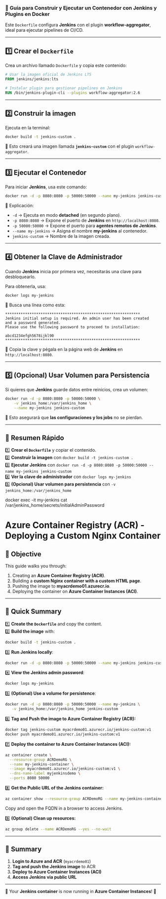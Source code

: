 ### 📌 **Guía para Construir y Ejecutar un Contenedor con Jenkins y Plugins en Docker**  

Este `Dockerfile` configura **Jenkins** con el plugin **workflow-aggregator**, ideal para ejecutar pipelines de CI/CD.  

---

## **1️⃣ Crear el `Dockerfile`**  
Crea un archivo llamado `Dockerfile` y copia este contenido:

```dockerfile
# Usar la imagen oficial de Jenkins LTS
FROM jenkins/jenkins:lts

# Instalar plugin para gestionar pipelines en Jenkins
RUN /bin/jenkins-plugin-cli --plugins workflow-aggregator:2.6
```

---

## **2️⃣ Construir la imagen**
Ejecuta en la terminal:

```sh
docker build -t jenkins-custom .
```

🔹 Esto creará una imagen llamada **`jenkins-custom`** con el plugin `workflow-aggregator`.

---

## **3️⃣ Ejecutar el Contenedor**
Para iniciar **Jenkins**, usa este comando:

```sh
docker run -d -p 8080:8080 -p 50000:50000 --name my-jenkins jenkins-custom
```

🔹 Explicación:  
- `-d` → Ejecuta en modo **detached** (en segundo plano).  
- `-p 8080:8080` → Expone el puerto de **Jenkins** en `http://localhost:8080`.  
- `-p 50000:50000` → Expone el puerto para **agentes remotos de Jenkins**.  
- `--name my-jenkins` → Asigna el nombre **my-jenkins** al contenedor.  
- `jenkins-custom` → Nombre de la imagen creada.  

---

## **4️⃣ Obtener la Clave de Administrador**
Cuando **Jenkins** inicia por primera vez, necesitarás una clave para desbloquearlo.  

Para obtenerla, usa:

```sh
docker logs my-jenkins
```

🔹 Busca una línea como esta:

```
*************************************************************
Jenkins initial setup is required. An admin user has been created
and a password generated.
Please use the following password to proceed to installation:

abcd1234efgh5678ijkl90
*************************************************************
```

🔹 Copia la clave y pégala en la página web de **Jenkins** en `http://localhost:8080`.

---

## **5️⃣ (Opcional) Usar Volumen para Persistencia**
Si quieres que **Jenkins** guarde datos entre reinicios, crea un volumen:

```sh
docker run -d -p 8080:8080 -p 50000:50000 \
    -v jenkins_home:/var/jenkins_home \
    --name my-jenkins jenkins-custom
```

🔹 Esto asegurará que **las configuraciones y los jobs** no se pierdan.

---

## **📌 Resumen Rápido**
1️⃣ **Crear el `Dockerfile`** y copiar el contenido.  
2️⃣ **Construir la imagen** con `docker build -t jenkins-custom .`  
3️⃣ **Ejecutar Jenkins** con `docker run -d -p 8080:8080 -p 50000:50000 --name my-jenkins jenkins-custom`  
4️⃣ **Ver la clave de administrador** con `docker logs my-jenkins`  
5️⃣ **(Opcional) Usar volumen para persistencia** con `-v jenkins_home:/var/jenkins_home`

docker exec -it my-jenkins cat /var/jenkins_home/secrets/initialAdminPassword



# Azure Container Registry (ACR) - Deploying a Custom Nginx Container

## 🚀 Objective
This guide walks you through:
1. Creating an **Azure Container Registry (ACR)**.
2. Building a **custom Nginx container with a custom HTML page**.
3. Pushing the image to **myacrdemo01.azurecr.io**.
4. Deploying the container on **Azure Container Instances (ACI)**.

---

## **📌 Quick Summary**
1️⃣ **Create the `Dockerfile`** and copy the content.  
2️⃣ **Build the image** with:
   ```sh
   docker build -t jenkins-custom .
   ```
3️⃣ **Run Jenkins locally**:
   ```sh
   docker run -d -p 8080:8080 -p 50000:50000 --name my-jenkins jenkins-custom
   ```
4️⃣ **View the Jenkins admin password**:
   ```sh
   docker logs my-jenkins
   ```
5️⃣ **(Optional) Use a volume for persistence**:
   ```sh
   docker run -d -p 8080:8080 -p 50000:50000 --name my-jenkins \
      -v jenkins_home:/var/jenkins_home jenkins-custom
   ```
6️⃣ **Tag and Push the image to Azure Container Registry (ACR):**
   ```sh
   docker tag jenkins-custom myacrdemo01.azurecr.io/jenkins-custom:v1
   docker push myacrdemo01.azurecr.io/jenkins-custom:v1
   ```
7️⃣ **Deploy the container to Azure Container Instances (ACI):**
   ```sh
   az container create \
     --resource-group ACRDemoRG \
     --name my-jenkins-container \
     --image myacrdemo01.azurecr.io/jenkins-custom:v1 \
     --dns-name-label myjenkinsdemo \
     --ports 8080 50000
   ```
8️⃣ **Get the Public URL of the Jenkins container:**
   ```sh
   az container show --resource-group ACRDemoRG --name my-jenkins-container --query ipAddress.fqdn --output tsv
   ```
   Copy and open the FQDN in a browser to access Jenkins.

9️⃣ **(Optional) Clean up resources:**
   ```sh
   az group delete --name ACRDemoRG --yes --no-wait
   ```

---

## 🎯 Summary
1. **Login to Azure and ACR** (`myacrdemo01`)
2. **Tag and push the Jenkins image** to ACR
3. **Deploy to Azure Container Instances (ACI)**
4. **Access Jenkins via public URL**

---

🎉 Your **Jenkins container** is now running in **Azure Container Instances**! 🚀

